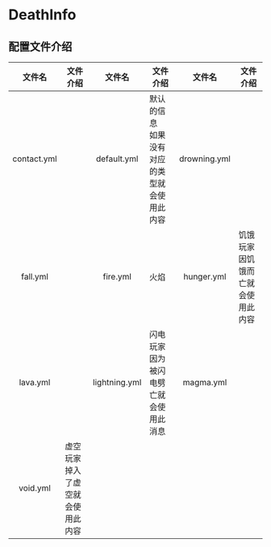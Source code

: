 # DeathInfo

## 配置文件介绍
|文件名|文件介绍|文件名|文件介绍|文件名|文件介绍|
|:-:|-|:-:|-|:-:|-|
|contact.yml||default.yml|默认的信息<br>如果没有对应的类型就会使用此内容|drowning.yml||
|fall.yml||fire.yml|火焰|hunger.yml|饥饿<br>玩家因饥饿而亡就会使用此内容|
|lava.yml||lightning.yml|闪电<br>玩家因为被闪电劈亡就会使用此消息|magma.yml||
|void.yml|虚空<br>玩家掉入了虚空就会使用此内容|||||